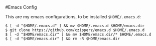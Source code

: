 #Emacs Config

This are my emacs configurations, to be installed `$HOME/.emacs.d`:

	$ [ -d "$HOME/.emacs.d" ] && mv $HOME/.emacs.d $HOME/emacs.dir
	$ git clone https://github.com/czipperz/emacs.d $HOME/.emacs.d
	$ [ -d "$HOME/emacs.dir" ] && mv $HOME/emacs.dir/* $HOME/.emacs.d
	$ [ -d "$HOME/emacs.dir" ] && rm -R $HOME/emacs.dir
